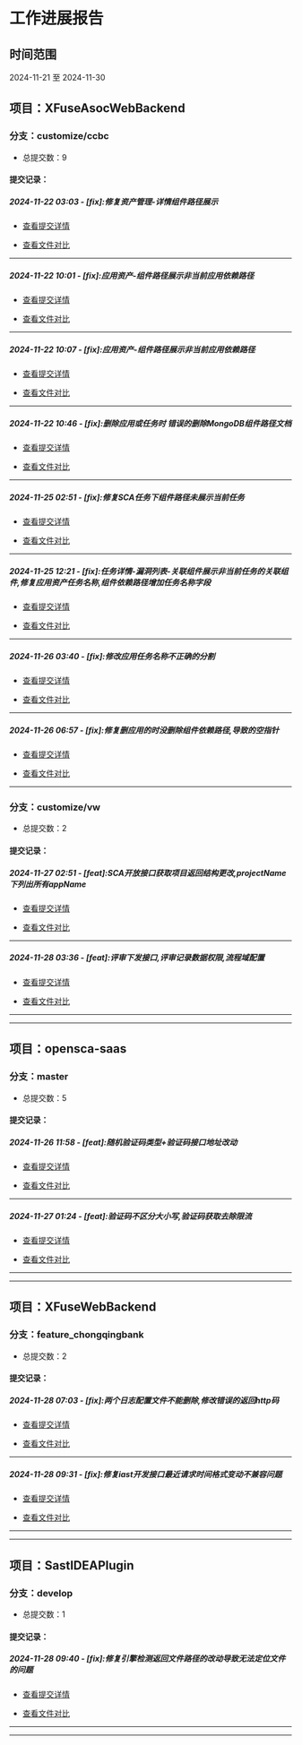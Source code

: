 # 工作进展报告

## 时间范围
2024-11-21 至 2024-11-30

## 项目：XFuseAsocWebBackend

### 分支：customize/ccbc

- 总提交数：9

#### 提交记录：

##### 2024-11-22 03:03 - [fix]:修复资产管理-详情组件路径展示

- [查看提交详情](http://192.168.172.218/ningge/XFuseAsocWebBackend/-/commit/71c0fa3709912b3b92da660e4c1af7118c8ad6c5)

- [查看文件对比](http://192.168.172.218/ningge/XFuseAsocWebBackend/-/compare/1d909641dea3f8c840894331b8c713a19ea999df...71c0fa3709912b3b92da660e4c1af7118c8ad6c5)

---

##### 2024-11-22 10:01 - [fix]:应用资产-组件路径展示非当前应用依赖路径

- [查看提交详情](http://192.168.172.218/ningge/XFuseAsocWebBackend/-/commit/5d79b0ed875143ac5a1c382afa44bb060d07aa3b)

- [查看文件对比](http://192.168.172.218/ningge/XFuseAsocWebBackend/-/compare/399ea41efe3c0cba55cea7278d8dddfe8265c830...5d79b0ed875143ac5a1c382afa44bb060d07aa3b)

---

##### 2024-11-22 10:07 - [fix]:应用资产-组件路径展示非当前应用依赖路径

- [查看提交详情](http://192.168.172.218/ningge/XFuseAsocWebBackend/-/commit/744e34ee2422b7b57d0dfa9b7277553c4b981323)

- [查看文件对比](http://192.168.172.218/ningge/XFuseAsocWebBackend/-/compare/5d79b0ed875143ac5a1c382afa44bb060d07aa3b...744e34ee2422b7b57d0dfa9b7277553c4b981323)

---

##### 2024-11-22 10:46 - [fix]:删除应用或任务时 错误的删除MongoDB组件路径文档

- [查看提交详情](http://192.168.172.218/ningge/XFuseAsocWebBackend/-/commit/c4f2ac8e1092ef82d983d1f877e35351771b47cd)

- [查看文件对比](http://192.168.172.218/ningge/XFuseAsocWebBackend/-/compare/744e34ee2422b7b57d0dfa9b7277553c4b981323...c4f2ac8e1092ef82d983d1f877e35351771b47cd)

---

##### 2024-11-25 02:51 - [fix]:修复SCA任务下组件路径未展示当前任务

- [查看提交详情](http://192.168.172.218/ningge/XFuseAsocWebBackend/-/commit/dec5a26a56105bbc5fd264c14661c5427ac99602)

- [查看文件对比](http://192.168.172.218/ningge/XFuseAsocWebBackend/-/compare/c4f2ac8e1092ef82d983d1f877e35351771b47cd...dec5a26a56105bbc5fd264c14661c5427ac99602)

---

##### 2024-11-25 12:21 - [fix]:任务详情-漏洞列表-关联组件展示非当前任务的关联组件,修复应用资产任务名称,组件依赖路径增加任务名称字段

- [查看提交详情](http://192.168.172.218/ningge/XFuseAsocWebBackend/-/commit/55babd03b183f5ad7f27f0dd1dadfe4caa97f503)

- [查看文件对比](http://192.168.172.218/ningge/XFuseAsocWebBackend/-/compare/dec5a26a56105bbc5fd264c14661c5427ac99602...55babd03b183f5ad7f27f0dd1dadfe4caa97f503)

---

##### 2024-11-26 03:40 - [fix]:修改应用任务名称不正确的分割

- [查看提交详情](http://192.168.172.218/ningge/XFuseAsocWebBackend/-/commit/fbc02c9abf59cfb771d5464c5e9e8b357a175e45)

- [查看文件对比](http://192.168.172.218/ningge/XFuseAsocWebBackend/-/compare/55babd03b183f5ad7f27f0dd1dadfe4caa97f503...fbc02c9abf59cfb771d5464c5e9e8b357a175e45)

---

##### 2024-11-26 06:57 - [fix]:修复删应用的时没删除组件依赖路径,导致的空指针

- [查看提交详情](http://192.168.172.218/ningge/XFuseAsocWebBackend/-/commit/c4b47e50e7a93c6cbcd17b5eaa03ad4a8c232921)

- [查看文件对比](http://192.168.172.218/ningge/XFuseAsocWebBackend/-/compare/fbc02c9abf59cfb771d5464c5e9e8b357a175e45...c4b47e50e7a93c6cbcd17b5eaa03ad4a8c232921)

---


### 分支：customize/vw

- 总提交数：2

#### 提交记录：

##### 2024-11-27 02:51 - [feat]:SCA开放接口获取项目返回结构更改,projectName下列出所有appName

- [查看提交详情](http://192.168.172.218/ningge/XFuseAsocWebBackend/-/commit/e5f0313867394ca4d13078715807dc3e2de1c9d4)

- [查看文件对比](http://192.168.172.218/ningge/XFuseAsocWebBackend/-/compare/e4f06f0cd46c8777ec7d7ea92f08c2b77c01feb1...e5f0313867394ca4d13078715807dc3e2de1c9d4)

---

##### 2024-11-28 03:36 - [feat]:评审下发接口,评审记录数据权限,流程域配置

- [查看提交详情](http://192.168.172.218/ningge/XFuseAsocWebBackend/-/commit/0b3a38b16cf9d9ee5362c5a0fa742f0c5f784874)

- [查看文件对比](http://192.168.172.218/ningge/XFuseAsocWebBackend/-/compare/e5f0313867394ca4d13078715807dc3e2de1c9d4...0b3a38b16cf9d9ee5362c5a0fa742f0c5f784874)

---

---

## 项目：opensca-saas

### 分支：master

- 总提交数：5

#### 提交记录：

##### 2024-11-26 11:58 - [feat]:随机验证码类型+验证码接口地址改动

- [查看提交详情](http://192.168.172.218/OpenSCA/project/saas/-/commit/cc1441ec31f86a81592fade6d0d6ce33246c7349)

- [查看文件对比](http://192.168.172.218/OpenSCA/project/saas/-/compare/f2c91af3c0d524ae43a292a57aeb5165e0b03217...cc1441ec31f86a81592fade6d0d6ce33246c7349)

---

##### 2024-11-27 01:24 - [feat]:验证码不区分大小写,验证码获取去除限流

- [查看提交详情](http://192.168.172.218/OpenSCA/project/saas/-/commit/6ea56af1faeab23bfa3cea80a2400750fbb71b08)

- [查看文件对比](http://192.168.172.218/OpenSCA/project/saas/-/compare/cc1441ec31f86a81592fade6d0d6ce33246c7349...6ea56af1faeab23bfa3cea80a2400750fbb71b08)

---

---

## 项目：XFuseWebBackend

### 分支：feature_chongqingbank

- 总提交数：2

#### 提交记录：

##### 2024-11-28 07:03 - [fix]:两个日志配置文件不能删除,修改错误的返回http码

- [查看提交详情](http://192.168.172.218/root/XFuseWebBackend/-/commit/ededb59cee92c7c37211aac64fb476c9b9e54c6a)

- [查看文件对比](http://192.168.172.218/root/XFuseWebBackend/-/compare/ac3d68c7388d1672e3f0f5f3d2de27ce1b96c9bd...ededb59cee92c7c37211aac64fb476c9b9e54c6a)

---

##### 2024-11-28 09:31 - [fix]:修复iast开发接口最近请求时间格式变动不兼容问题

- [查看提交详情](http://192.168.172.218/root/XFuseWebBackend/-/commit/655299adba47410f56586b925eb7b8f1a86a11a1)

- [查看文件对比](http://192.168.172.218/root/XFuseWebBackend/-/compare/ededb59cee92c7c37211aac64fb476c9b9e54c6a...655299adba47410f56586b925eb7b8f1a86a11a1)

---

---

## 项目：SastIDEAPlugin

### 分支：develop

- 总提交数：1

#### 提交记录：

##### 2024-11-28 09:40 - [fix]:修复引擎检测返回文件路径的改动导致无法定位文件的问题

- [查看提交详情](http://192.168.172.218/WebCommon/plugin/sastideaplugin/-/commit/226ff7f331809d3694a6a7d303778971900320b2)

- [查看文件对比](http://192.168.172.218/WebCommon/plugin/sastideaplugin/-/compare/62837c1f7a854fb0e7d58e0a9c05656b5357e34d...226ff7f331809d3694a6a7d303778971900320b2)

---

---
